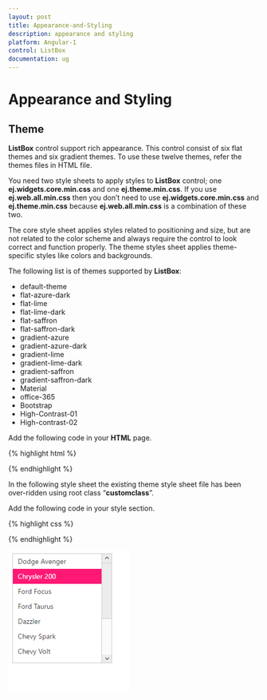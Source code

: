```yaml
---
layout: post
title: Appearance-and-Styling
description: appearance and styling
platform: Angular-1
control: ListBox
documentation: ug
---
```


# Appearance and Styling

## Theme

**ListBox** control support rich appearance. This control consist of six flat themes and six gradient themes. To use these twelve themes, refer the themes files in HTML file. 

You need two style sheets to apply styles to **ListBox** control; one **ej.widgets.core.min.css** and one **ej.theme.min.css**. If you use **ej.web.all.min.css** then you don’t need to use **ej.widgets.core.min.css** and **ej.theme.min.css** because **ej.web.all.min.css** is a combination of these two.

The core style sheet applies styles related to positioning and size, but are not related to the color scheme and always require the control to look correct and function properly. The theme styles sheet applies theme-specific styles like colors and backgrounds.

The following list is of themes supported by **ListBox**:

* default-theme
* flat-azure-dark
* flat-lime
* flat-lime-dark
* flat-saffron
* flat-saffron-dark
* gradient-azure
* gradient-azure-dark
* gradient-lime
* gradient-lime-dark
* gradient-saffron
* gradient-saffron-dark
* Material
* office-365
* Bootstrap
* High-Contrast-01
* High-contrast-02

Add the following code in your **HTML** page.

{% highlight html %}

<!DOCTYPE html>
<html lang="en" ng-app="listboxApp">
   <head>
      <link href="http://cdn.syncfusion.com/{{ site.releaseversion }}/js/web/gradient-lime/ej.web.all.min.css" rel="stylesheet" />
      <script src="http://cdn.syncfusion.com/js/assets/external/jquery-3.1.1.min.js"></script>
      <script src="http://cdn.syncfusion.com/js/assets/external/angular.min.js"></script>
      <script src="http://cdn.syncfusion.com/{{ site.releaseversion }}/js/web/ej.web.all.min.js"> </script>
        <script src="http://cdn.syncfusion.com/{{ site.releaseversion }}/js/common/ej.widget.angular.min.js"></script>
   </head>
 <body ng-controller="ListboxCtrl">
      <div id="control">
        <ul id="selectcustomer" ej-listbox e-datasource="dataList" e-fields-text="text"></ul>
    </div>
      <script>
         angular.module('listboxApp', ['ejangular'])
         .controller('ListboxCtrl', function ($scope, $document) {
             $scope.dataList = [
                          { empid: "cr1", text: "Dodge Avenger" },
                          { empid: "cr2", text: "Chrysler 200" },
                          { empid: "cr3", text: "Ford Focus" },
                          { empid: "cr4", text: "Ford Taurus", },
                          { empid: "cr5", text: "Dazzler", },
                          { empid: "cr6", text: "Chevy Spark", },
                          { empid: "cr7", text: "Chevy Volt", },
                          { empid: "cr8", text: "Honda Fit", },
                          { empid: "cr9", text: "Honda Crosstour", },
                          { empid: "cr10", text: "Acura RL", },
                          { empid: "cr11", text: "Hyundai Elantra", },
                          { empid: "cr12", text: "Mazda3", }
             ];
           
         });
      </script>
   </body>
</html>

{% endhighlight %}

![](Appearance-and-Styling_images/Appearance-and-Styling_img1.png)


## Css Class


**ListBox** control also allows you to customize its appearance using user-defined CSS and custom skin options such as colors and backgrounds. To apply custom themes you have a property called **cssClass**. **cssClass** property sets the root class for **ListBox** theme.

Using this **cssClass** you can override the existing styles under the theme style sheet. The theme style sheet applies theme-specific styles like colors and backgrounds. In the following example, the value of **cssClass** property is set as “**customclass**”. **customclass** is added as root class to **ListBox** control at the runtime. From this root class you can customize the **ListBox** control theme.

Add the following code in your **HTML** page to render the ListBox.

{% highlight html %}
   
<!DOCTYPE html>
<html lang="en" ng-app="listboxApp">
   <head>
      <link href="http://cdn.syncfusion.com/{{ site.releaseversion }}/js/web/gradient-lime/ej.web.all.min.css" rel="stylesheet" />
      <script src="http://cdn.syncfusion.com/js/assets/external/jquery-3.1.1.min.js"></script>
      <script src="http://cdn.syncfusion.com/js/assets/external/angular.min.js"></script>
      <script src="http://cdn.syncfusion.com/{{ site.releaseversion }}/js/web/ej.web.all.min.js"> </script>
        <script src="http://cdn.syncfusion.com/{{ site.releaseversion }}/js/common/ej.widget.angular.min.js"></script>
   </head>
 <body ng-controller="ListboxCtrl">
      <div id="control">
        <ul id="selectcustomer" ej-listbox e-datasource="dataList" e-fields-text="text" e-cssclass="customclass"></ul>
    </div>
      <script>
         angular.module('listboxApp', ['ejangular'])
         .controller('ListboxCtrl', function ($scope, $document) {
             $scope.dataList = [
                          { empid: "cr1", text: "Dodge Avenger" },
                          { empid: "cr2", text: "Chrysler 200" },
                          { empid: "cr3", text: "Ford Focus" },
                          { empid: "cr4", text: "Ford Taurus", },
                          { empid: "cr5", text: "Dazzler", },
                          { empid: "cr6", text: "Chevy Spark", },
                          { empid: "cr7", text: "Chevy Volt", },
                          { empid: "cr8", text: "Honda Fit", },
                          { empid: "cr9", text: "Honda Crosstour", },
                          { empid: "cr10", text: "Acura RL", },
                          { empid: "cr11", text: "Hyundai Elantra", },
                          { empid: "cr12", text: "Mazda3", }
             ];         
         });
      </script>
   </body>
</html>

{% endhighlight %}

In the following style sheet the existing theme style sheet file has been over-ridden using root class “**customclass**”. 

Add the following code in your style section.

{% highlight css %}

<style>
    .customclass .e-listbox .e-select {
        background: #FF1975;
    }
</style>

{% endhighlight %}


![](Appearance-and-Styling_images/Appearance-and-Styling_img2.png)

